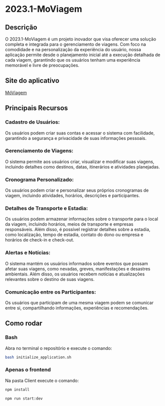 # 2023.1-MoViagem

## Descrição

O 2023.1-MoViagem é um projeto inovador que visa oferecer uma solução completa e integrada para o gerenciamento de viagens. Com foco na comodidade e na personalização da experiência do usuário, nossa aplicação permite desde o planejamento inicial até a execução detalhada de cada viagem, garantindo que os usuários tenham uma experiência memorável e livre de preocupações.

## Site do aplicativo

[MóViagem](https://moviagem.vps-kinghost.net/)

## Principais Recursos

### Cadastro de Usuários:

Os usuários podem criar suas contas e acessar o sistema com facilidade, garantindo a segurança e privacidade de suas informações pessoais.

### Gerenciamento de Viagens:

O sistema permite aos usuários criar, visualizar e modificar suas viagens, incluindo detalhes como destinos, datas, itinerários e atividades planejadas.

### Cronograma Personalizado:

Os usuários podem criar e personalizar seus próprios cronogramas de viagem, incluindo atividades, horários, descrições e participantes.

### Detalhes de Transporte e Estadia:

Os usuários podem armazenar informações sobre o transporte para o local da viagem, incluindo horários, meios de transporte e empresas responsáveis. Além disso, é possível registrar detalhes sobre a estadia, como localização, tempo de estadia, contato do dono ou empresa e horários de check-in e check-out.

### Alertas e Notícias:

O sistema mantém os usuários informados sobre eventos que possam afetar suas viagens, como nevadas, greves, manifestações e desastres ambientais. Além disso, os usuários recebem notícias e atualizações relevantes sobre o destino de suas viagens.

### Comunicação entre os Participantes:

Os usuários que participam de uma mesma viagem podem se comunicar entre si, compartilhando informações, experiências e recomendações.

## Como rodar

### Bash

Abra no terminal o repositório e execute o comando:

```bash
bash initialize_application.sh
```

### Apenas o frontend

Na pasta Client execute o comando:

```bash
npm install
```

```bash
npm run start:dev
```
